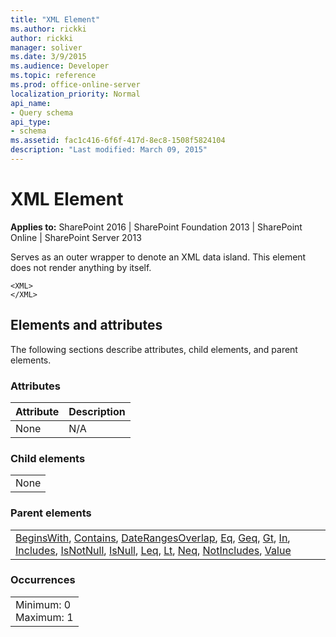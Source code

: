 ```yaml
---
title: "XML Element"
ms.author: rickki
author: rickki
manager: soliver
ms.date: 3/9/2015
ms.audience: Developer
ms.topic: reference
ms.prod: office-online-server
localization_priority: Normal
api_name:
- Query schema
api_type:
- schema
ms.assetid: fac1c416-6f6f-417d-8ec8-1508f5824104
description: "Last modified: March 09, 2015"
---
```


# XML Element

 
  
 **Applies to:** SharePoint 2016 | SharePoint Foundation 2013 | SharePoint Online | SharePoint Server 2013
  
Serves as an outer wrapper to denote an XML data island. This element does not render anything by itself.
  
```
<XML>
</XML>
```

## Elements and attributes

The following sections describe attributes, child elements, and parent elements.

### Attributes

|**Attribute**|**Description**|
|:-----|:-----|
|None  <br/> |N/A  <br/> |
   
### Child elements

||
|:-----|
|None |
   
### Parent elements

||
|:-----|
|[BeginsWith](beginswith-element-query.md), [Contains](contains-element-query.md), [DateRangesOverlap](daterangesoverlap-element-query.md), [Eq](eq-element-query.md), [Geq](geq-element-query.md), [Gt](gt-element-query.md), [In](in-element-query.md), [Includes](includes-element-query.md), [IsNotNull](isnotnull-element-query.md), [IsNull](isnull-element-query.md), [Leq](leq-element-query.md), [Lt](lt-element-query.md), [Neq](neq-element-query.md), [NotIncludes](notincludes-element-query.md), [Value](value-element-query.md)|
   
### Occurrences

||
|:-----|
|Minimum: 0  <br/> Maximum: 1  <br/> |
   

